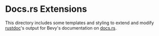 # Docs.rs Extensions

This directory includes some templates and styling to extend and modify [rustdoc]'s output
for Bevy's documentation on [docs.rs].

[rustdoc]: https://doc.rust-lang.org/rustdoc/what-is-rustdoc.html
[docs.rs]: https://docs.rs
